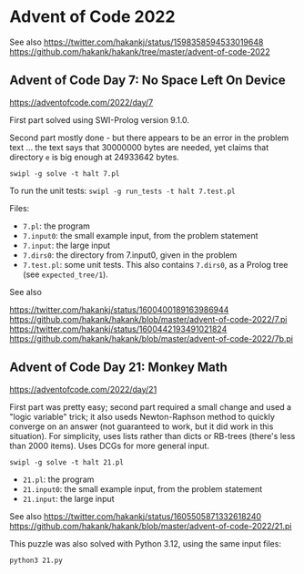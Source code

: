 # Advent of Code 2022

See also
https://twitter.com/hakankj/status/1598358594533019648
https://github.com/hakank/hakank/tree/master/advent-of-code-2022

## Advent of Code Day 7: No Space Left On Device

https://adventofcode.com/2022/day/7

First part solved using SWI-Prolog version 9.1.0.

Second part mostly done - but there appears to be an error in the problem text ...
the text says that 30000000 bytes are needed, yet claims that directory `e`
is big enough at 24933642 bytes.

`swipl -g solve -t halt 7.pl`

To run the unit tests:
`swipl -g run_tests -t halt 7.test.pl`

Files:

- `7.pl`: the program
- `7.input0`: the small example input, from the problem statement
- `7.input`: the large input
- `7.dirs0`: the directory from 7.input0, given in the problem
- `7.test.pl`: some unit tests. This also contains `7.dirs0`, as a Prolog tree (see `expected_tree/1`).

See also

https://twitter.com/hakankj/status/1600400189163986944
https://github.com/hakank/hakank/blob/master/advent-of-code-2022/7.pi
https://twitter.com/hakankj/status/1600442193491021824
https://github.com/hakank/hakank/blob/master/advent-of-code-2022/7b.pi

## Advent of Code Day 21: Monkey Math

https://adventofcode.com/2022/day/21

First part was pretty easy; second part required a small change and
used a "logic variable" trick; it also useds Newton-Raphson method to
quickly converge on an answer (not guaranteed to work, but it did work
in this situation). For simplicity, uses lists rather than dicts or
RB-trees (there's less than 2000 items). Uses DCGs for more general
input.

`swipl -g solve -t halt 21.pl`

- `21.pl`: the program
- `21.input0`: the small example input, from the problem statement
- `21.input`: the large input

See also https://twitter.com/hakankj/status/1605505871332618240
https://github.com/hakank/hakank/blob/master/advent-of-code-2022/21.pi

This puzzle was also solved with Python 3.12, using the same input files:

`python3 21.py`

